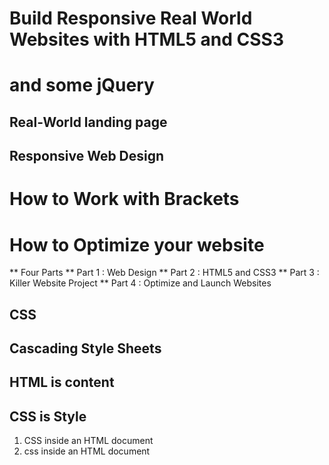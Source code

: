 # Build Responsive Real World Websites with HTML5 and CSS3
# and some jQuery

## Real-World landing page
## Responsive Web Design

# How to Work with Brackets
# How to Optimize your website

** Four Parts
** Part 1 : Web Design
** Part 2 : HTML5 and CSS3
** Part 3 : Killer Website Project
** Part 4 : Optimize and Launch Websites

## CSS
## Cascading Style Sheets
## HTML is content
## CSS is Style
1. CSS inside an HTML document
2. css inside an HTML document <style></syle>
3. In its own file style.CSS

child elements inherit their properties from their parents

# COLORS

## RGB

# RRGGBB Min : 0 Max 255 - Red Green Blue Lowest 0 Highest is 255 ff

## Shaeds Of Grey - Red Green and Blue take the same value -
* transparencies rgba(29, 167, 23, 0.75)

## The CSS Box Model
* Margin
* Padding
* Border
* Width (only for content)
* Height (only for content)

Block elements - use the full width of the browser

Inline elements - cannot set the height or width

# Element Positioning Relative vs. Absolute

* Relative position is determined by other elements
* Absolute position is positioned anywhere

# Google Chrome Developer Tools

** Flat Design

* 2d design - simple clean and modern

* Typography

# Beautiful typography - art and technique of arranging type to make written language readable and beautiful.

* Use a font-size between 15 to 25 pixels for body text
* Use really big font sizes for headlines (perhaps decrease its font weight)
* use line spacing between 120% and 150% of the text
* 45 to 90 characters per line
* use Good Fonts Open Sans, Lato Raleway, Monsterrat, PT Sans  / Cardo
* Sans-serif : more neutral, clean, simple, modern Websites
* Serif : traditional, storytelling, long reading
* Font that reflects the look and feel of the website - sans-serif or serif - use only one typeface

# COLORS
* Use only one basic color -
# flat UI colors
# zero2
Adobe Color CC Paleton -
The meaning of colors in web design
Section 4, Lecture 24
Picking a color for a website means more then picking your favorite color and turning it into a design. It means picking the right color in order to get the desired response from your audience. Color really makes a difference. This happens because there are psychological effects behind each color.

* Red is a great color to use when power, passion, strength and excitement want to be transmitted. Brighter tones are more energetic and darker shades are more powerful and elegant.
* Orange draws attention without being as overpowering as red. It means cheerfulness and creativity. Orange can be associated with friendliness, confidence, and courage.
* Yellow is energetic and gives the feeling of happiness and liveliness. Also, it associates with curiosity, intelligence, brightness, etc.
* Green is the color of harmony, nature, life and health. Also, it is often associated with money. In design, green can have a balancing and harmonizing effect.
* Blue means patience, peace, trustworthiness, and stability. It is one of the most beloved colors, especially by men. It is associated with professionalism, trust and honor. That's actually why the biggest social networks use blue.
* Purple is traditionally associated with power, nobility and wealth. In your design, purple can give a sense of wisdom, royalty, nobility, luxury, and mystery.
* Pink expresses romance, passivity, care, peace, affection, etc.
Brown is the color of relaxation and confidence. Brown means earthiness, nature, durability, comfort, and reliability.


The ultimate cheatsheet: all web design guidelines in one place
Section 4, Lecture 31
This cheat sheet is intended to serve as a quick reference for you.

It contains all the guidelines I showed you in this web design section.

It is very important that you have all of the guidelines in mind at the same time when you're making your designs.



Beautiful Typography

1. Use a font-size between 15 and 25 pixels for body text

2. Use (really) big font sizes for headlines

3. Use a line spacing between 120 and 150% of the font size

4. 45 to 90 characters per line

5. Use good fonts

6. Chose a font which reflects the look and feel you want for your website

7. Use only one font



Using Colors Like a Pro

1. Use only one base color

2. Use a tool if you want to use more colors

3. Use color to draw attention

4. Never use black in your design

5. Choose colors wisely



Working with Images

1. Put text directly on the image

2. Overlay the image

3. Put your text in a box

4. Blur the image

5. The floor fade



Working with icons

1. Use icons to list features/steps

2. Use icons for actions and links

3. Icons should be recognizable

4. Label your icons

5. Icons should not take a center stage

6. Use icon fonts whenever possible



Spacing and layout

1. Put whitespace between your elements

2. Put whitespace between your groups of elements

3. Put whitespace between you website's sections

4. Define where you want your audience to look first

5. Establish a flow that corresponds to your content's message

6. Use whitespace to build that flow


1. Put Text on the Image
2. Overlay the Image
3. Put the Text in an Opaque Box
4. Blur the Image
5. The Floor Fade (Black at the Bottom)

# Where to Get Images

# Icons

* 1. Use Icons to List Features / Steps
* 2 Use Icons for Actions and Links . Icons should be recognizable / Label your icons
* 3. Icons Should Not Take a Center Stage - They Should Have A Supporting recognizable
* 4. Use Icon Fonts Whenever Possible - Vector Icons

Website Basics

Spacing and Layout

1. Use Whitespace - put whitespace between elements, groups of elements, website sections, but don't exaggerate
2. Define Visual Hierarchy a. define where you want audience to look first b. establish flow that corresponds to your message c. use whitespace to build that flow

## UI - Presentation of a Product - its look and feel
## UX - User Experience - the overall experience the user has with a product - "How it works!"

## Define Goal
## Define audience
## Design with your goal and audience in mind
## Plan your content
## Start thinking about visual hierarchy
## Define the Navigation and Site Structure
## Get inspired and think about your design
## Sketch your ideas before you start designing
## Make as many sketches as you want, but don't make it perfect
## Never start designing without an idea of what you want to build

## Design in the Browser

### Optimize Performance: Site Speed
### Update Content Regularly

Download the 7 steps here
Section 5, Lecture 34
1. Define your project

Start off by defining the goal of your project. This can be showing your portfolio to the world, selling an e-book, building a blog, etc.
Also define your audience. Ask yourself: which is the typical user that will visit my website?
This is important, because you should always design with your goal and audience in mind.

2. Plan out everything

Once your project is defined, plan your content carefully. This includes text, images, videos, icons, etc.
Remember what I told you about visual hierarchy. It plays an important role when you start thinking about what you want on your website and what you don't. Defining the content before actually starting the design is called the content-first approach. It means that you should design for the content, instead of designing a webpage and then filling it with some stuff.
Define the navigation.
Define the site structure. You can draw a sitemap in this step if we're talking about a bigger project.

3. Sketch your ideas before you design

Now it's time to get inspired and think about your design.
Then, get the ideas out of your head. And with that I mean that you should sketch your ideas before you start designing. It will help you explore ideas and create a concept of what you want to build. Using pencil and paper is a great way of quickly retaining your valuable ideas.
Make as many sketches as you want, but don't spend too much time perfecting anything. Once you have an initial idea, you can concentrate on the details when designing in HTML and CSS.
I advise you to never, ever start designing without having an idea of what you want to build. Getting inspiration is very important in this phase, and I already told you how to do that!

4. Design and develop your website

After sketching, start to design your website using all the guidelines and tips you've learned in the web design section.
You'll do that using HTML and CSS, which is called designing in the browser. Designing in the browser is basically designing and developing at the same time.
There are more and more designers leaving traditional design programs such as Photoshop and start designing in the browser. The biggest reason for this is that you can't design responsive websites in photoshop. It also saves you tons of time.
In this phase, you'll use your sketches, content and planning decisions you've made in steps 1, 2 and 3.

5. It's not done yet: optimization

Before you can actually launch your beautiful masterpiece for the world to see it, we have to optimize its performance in terms of site speed.
You also need to do some basic search engine optimization (SEO) for search engines such as google.

6. Launch the masterpiece

Your optimized website is now finally ready to launch.
All you need for launching is a webserver that will host your website and deliver it to the world.

7. Site maintenance

The launch of your website is not the end of the story.
Now it's time to monitor your users' behavior and make some changes to your website if necessary.
You should also update your content regularly in order to show your users that your website is alive! For instance, a blog can be a great way of doing that.
